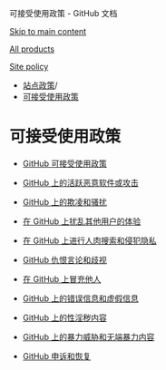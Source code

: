 可接受使用政策 - GitHub 文档

[Skip to main content](#main-content)

[All products](/zh)

[Site policy](/site-policy)

* [站点政策](/zh/site-policy)/
* [可接受使用政策](/zh/site-policy/acceptable-use-policies)

可接受使用政策
==========

* [GitHub 可接受使用政策](/zh/site-policy/acceptable-use-policies/github-acceptable-use-policies)

* [GitHub 上的活跃恶意软件或攻击](/zh/site-policy/acceptable-use-policies/github-active-malware-or-exploits)

* [GitHub 上的欺凌和骚扰](/zh/site-policy/acceptable-use-policies/github-bullying-and-harassment)

* [在 GitHub 上扰乱其他用户的体验](/zh/site-policy/acceptable-use-policies/github-disrupting-the-experience-of-other-users)

* [在 GitHub 上进行人肉搜索和侵犯隐私](/zh/site-policy/acceptable-use-policies/github-doxxing-and-invasion-of-privacy)

* [GitHub 仇恨言论和歧视](/zh/site-policy/acceptable-use-policies/github-hate-speech-and-discrimination)

* [在 GitHub 上冒充他人](/zh/site-policy/acceptable-use-policies/github-impersonation)

* [GitHub 上的错误信息和虚假信息](/zh/site-policy/acceptable-use-policies/github-misinformation-and-disinformation)

* [GitHub 上的性淫秽内容](/zh/site-policy/acceptable-use-policies/github-sexually-obscene-content)

* [GitHub 上的暴力威胁和无端暴力内容](/zh/site-policy/acceptable-use-policies/github-threats-of-violence-and-gratuitously-violent-content)

* [GitHub 申诉和恢复](/zh/site-policy/acceptable-use-policies/github-appeal-and-reinstatement)
